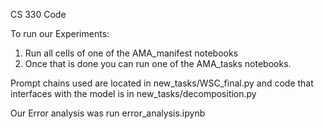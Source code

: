 CS 330 Code

To run our Experiments:
  1. Run all cells of one of the AMA_manifest notebooks
  2. Once that is done you can run one of the AMA_tasks notebooks. 

Prompt chains used are located in new_tasks/WSC_final.py and code that interfaces with the model is in new_tasks/decomposition.py

Our Error analysis was run error_analysis.ipynb
